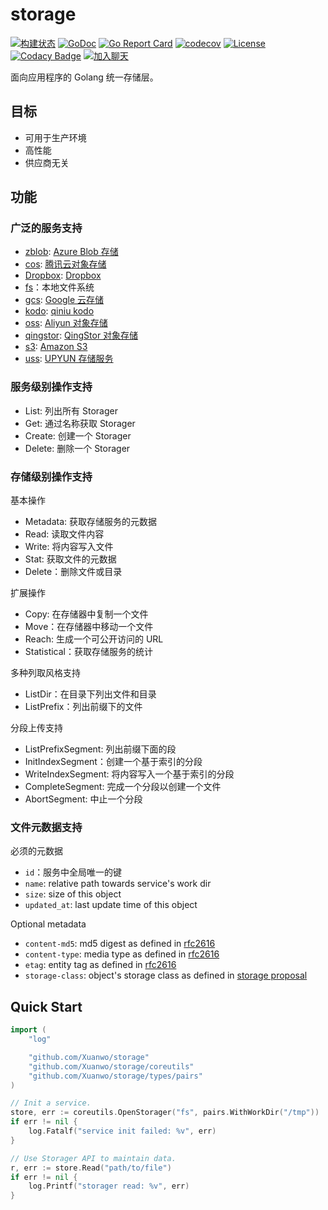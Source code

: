 # storage

[![构建状态](https://travis-ci.com/Xuanwo/storage.svg?branch=master)](https://travis-ci.com/Xuanwo/storage) [![GoDoc](https://godoc.org/github.com/Xuanwo/storage?status.svg)](https://godoc.org/github.com/Xuanwo/storage) [![Go Report Card](https://goreportcard.com/badge/github.com/Xuanwo/storage)](https://goreportcard.com/report/github.com/Xuanwo/storage) [![codecov](https://codecov.io/gh/Xuanwo/storage/branch/master/graph/badge.svg)](https://codecov.io/gh/Xuanwo/storage) [![License](https://img.shields.io/badge/license-apache%20v2-blue.svg)](https://github.com/Xuanwo/storage/blob/master/LICENSE) [![Codacy Badge](https://api.codacy.com/project/badge/Grade/15867a455afc4f24a763a5ed1011e05a)](https://app.codacy.com/manual/Xuanwo/storage?utm_source=github.com&utm_medium=referral&utm_content=Xuanwo/storage&utm_campaign=Badge_Grade_Settings) [![加入聊天](https://img.shields.io/badge/chat-online-blue?style=flat&logo=telegram)](https://t.me/storage_dev)

面向应用程序的 Golang 统一存储层。

## 目标

- 可用于生产环境
- 高性能
- 供应商无关

## 功能

### 广泛的服务支持

- [zblob](./services/azblob/): [Azure Blob 存储](https://docs.microsoft.com/en-us/azure/storage/blobs/)
- [cos](./services/cos/): [腾讯云对象存储](https://cloud.tencent.com/product/cos)
- [Dropbox](./services/dropbox/): [Dropbox](https://www.dropbox.com)
- [fs](./services/fs/)：本地文件系统
- [gcs](./services/gcs/): [Google 云存储](https://cloud.google.com/storage/)
- [kodo](./services/kodo/): [qiniu kodo](https://www.qiniu.com/products/kodo)
- [oss](./services/oss/): [Aliyun 对象存储](https://www.aliyun.com/product/oss)
- [qingstor](./services/qingstor/): [QingStor 对象存储](https://www.qingcloud.com/products/qingstor/)
- [s3](./services/s3/): [Amazon S3](https://aws.amazon.com/s3/)
- [uss](./services/uss/): [UPYUN 存储服务](https://www.upyun.com/products/file-storage)

### 服务级别操作支持

- List: 列出所有 Storager
- Get: 通过名称获取 Storager
- Create: 创建一个 Storager
- Delete: 删除一个 Storager

### 存储级别操作支持

基本操作

- Metadata: 获取存储服务的元数据
- Read: 读取文件内容
- Write: 将内容写入文件
- Stat: 获取文件的元数据
- Delete：删除文件或目录

扩展操作

- Copy: 在存储器中复制一个文件
- Move：在存储器中移动一个文件
- Reach: 生成一个可公开访问的 URL
- Statistical：获取存储服务的统计

多种列取风格支持

- ListDir：在目录下列出文件和目录
- ListPrefix：列出前缀下的文件

分段上传支持

- ListPrefixSegment: 列出前缀下面的段
- InitIndexSegment：创建一个基于索引的分段
- WriteIndexSegment: 将内容写入一个基于索引的分段
- CompleteSegment: 完成一个分段以创建一个文件
- AbortSegment: 中止一个分段

### 文件元数据支持

必须的元数据

- `id`：服务中全局唯一的键
- `name`: relative path towards service's work dir
- `size`: size of this object
- `updated_at`: last update time of this object

Optional metadata

- `content-md5`: md5 digest as defined in [rfc2616](https://tools.ietf.org/html/rfc2616#section-14.15)
- `content-type`: media type as defined in [rfc2616](https://tools.ietf.org/html/rfc2616#section-14.17)
- `etag`: entity tag as defined in [rfc2616](https://tools.ietf.org/html/rfc2616#section-14.19)
- `storage-class`: object's storage class as defined in [storage proposal](./design/8-normalize-metadata-storage-class.md)

## Quick Start

```go
import (
    "log"

    "github.com/Xuanwo/storage"
    "github.com/Xuanwo/storage/coreutils"
    "github.com/Xuanwo/storage/types/pairs"
)

// Init a service.
store, err := coreutils.OpenStorager("fs", pairs.WithWorkDir("/tmp"))
if err != nil {
    log.Fatalf("service init failed: %v", err)
}

// Use Storager API to maintain data.
r, err := store.Read("path/to/file")
if err != nil {
    log.Printf("storager read: %v", err)
}
```
